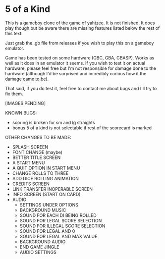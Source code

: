 # 5 of a Kind

This is a gameboy clone of the game of yahtzee. It is not finished. It does play though but be aware there are missing features listed below the rest of this text.

Just grab the .gb file from releases if you wish to play this on a gameboy emulator.

Game has been tested on some hardware (GBC, GBA, GBASP). Works as well as it does in an emulator it seems. If you wish to test it on actual hardware, please feel free but I'm not responsible for damage done to the hardware (although I'd be surprised and incredibly curious how it the damage came to be).

That said, if you do test it, feel free to contact me about bugs and I'll try to fix them.

[IMAGES PENDING]

KNOWN BUGS:
* scoring is broken for sm and lg straights
* bonus 5 of a kind is not selectable if rest of the scorecard is marked

OTHER CHANGES TO BE MADE:
* SPLASH SCREEN
* FONT CHANGE (maybe)
* BETTER TITLE SCREEN
* A START MENU
* A QUIT OPTION IN START MENU
* CHANGE ROLLS TO THREE
* ADD DICE ROLLING ANIMATION
* CREDITS SCREEN
* LINK TRANSFER INOPERABLE SCREEN
* INFO SCREEN (START ON CARD)
* AUDIO
  * SETTINGS UNDER OPTIONS
  * BACKGROUND MUSIC
  * SOUND FOR EACH DI BEING ROLLED
  * SOUND FOR LEGAL SCORE SELECTION
  * SOUND FOR ILLEGAL SCORE SELECTION
  * SOUND FOR LEGAL AND 0
  * SOUND FOR LEGAL AND MAX VALUE
  * BACKGROUND AUDIO
  * END GAME JINGLE
  * AUDIO SETTINGS

